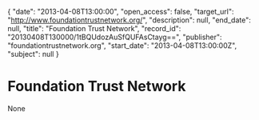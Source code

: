{
  "date": "2013-04-08T13:00:00", 
  "open_access": false, 
  "target_url": "http://www.foundationtrustnetwork.org/", 
  "description": null, 
  "end_date": null, 
  "title": "Foundation Trust Network", 
  "record_id": "20130408T130000/1tBQUdozAuSfQUFAsCtayg==", 
  "publisher": "foundationtrustnetwork.org", 
  "start_date": "2013-04-08T13:00:00Z", 
  "subject": null
}

# Foundation Trust Network

None